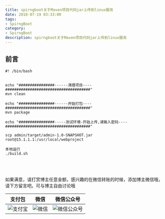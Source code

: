 ```yaml
---
title: spirngboot关于Maven项目代码jar上传到linux服务
date: 2018-07-19 03:33:00
tags: 
- SpirngBoot
category: 
- SpirngBoot
description: spirngboot关于Maven项目代码jar上传到linux服务
---
```

<!-- image url 
https://raw.githubusercontent.com/HealerJean123/HealerJean123.github.io/master/blogImages
　　首行缩进
<font color="red">  </font>
-->

## 前言



```
#! /bin/bash


echo "################------清理项目----######################################"
mvn clean

echo "################------开始打包----######################################"
mvn package

echo "################-----测试环境-开始上传,请输入密码----######################################"

scp admin/target/admin-1.0-SNAPSHOT.jar root@15.1.1.1:/usr/local/webproject

```



```
本地运行
./build.sh
```

<br/><br/><br/>
如果满意，请打赏博主任意金额，感兴趣的在微信转账的时候，添加博主微信哦， 请下方留言吧。可与博主自由讨论哦

|支付包 | 微信|微信公众号|
|:-------:|:-------:|:------:|
|![支付宝](https://raw.githubusercontent.com/HealerJean123/HealerJean123.github.io/master/assets/img/tctip/alpay.jpg) | ![微信](https://raw.githubusercontent.com/HealerJean123/HealerJean123.github.io/master/assets/img/tctip/weixin.jpg)|![微信公众号](https://raw.githubusercontent.com/HealerJean123/HealerJean123.github.io/master/assets/img/my/qrcode_for_gh_a23c07a2da9e_258.jpg)|




<!-- Gitalk 评论 start  -->

<link rel="stylesheet" href="https://unpkg.com/gitalk/dist/gitalk.css">
<script src="https://unpkg.com/gitalk@latest/dist/gitalk.min.js"></script> 
<div id="gitalk-container"></div>    
 <script type="text/javascript">
    var gitalk = new Gitalk({
		clientID: `1d164cd85549874d0e3a`,
		clientSecret: `527c3d223d1e6608953e835b547061037d140355`,
		repo: `HealerJean123.github.io`,
		owner: 'HealerJean123',
		admin: ['HealerJean123'],
		id: 'AAAAAAAAAAAAAA',
    });
    gitalk.render('gitalk-container');
</script> 

<!-- Gitalk end -->

